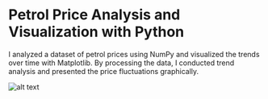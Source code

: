 # Petrol Price Analysis and Visualization with Python

I analyzed a dataset of petrol prices using NumPy and visualized the trends over time with Matplotlib. By processing the data, I conducted trend analysis and presented the price fluctuations graphically.

![alt text](http://url/to/img.png)

